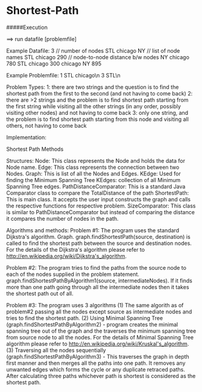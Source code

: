 Shortest-Path
=============

#####Execution

==> run datafile [problemfile]


Example Datafile:
3  // number of nodes
STL chicago NY  // list of node names
STL chicago 290 // node-to-node distance b/w nodes
NY chicago 780
STL chicago 300
chicago NY 895


Example Problemfile:
1 STL chicago\n
3 STL\n


Problem Types:
1: there are two strings and the question is to find the shortest path from the first to the second (and not having to come back)
2: there are >2 strings and the problem is to find shortest path starting from the first string while visiting all the other strings (in any order, possibly visiting other nodes) and not having to come back
3: only one string, and the problem is to find shortest path starting from this node and visiting all others, not having to come back


Implementation:

Shortest Path Methods

Structures:
Node: This class represents the Node and holds the data for Node name.
Edge: This class represents the connection between two Nodes.
Graph: This is list of all the Nodes and Edges.
KEdge: Used for finding the Minimum Spanning Tree
KEdges: collection of all Minimum Spanning Tree edges.
PathDistanceComparator: This is a standard Java Comparator class to compare the TotalDistance of the path
ShortestPath: This is main class. It accepts the user input constructs the graph and calls the respective functions for respective problem.
SizeComparator: This class is similar to PathDistanceComparator but instead of comparing the distance it compares the number of nodes in the path.

Algorithms and methods:
Problem #1: The program uses the standard Dijkstra's algorithm. Graph. graph.findShortestPath(source, destination) is called to find the shortest path between the source and destination nodes. For the details of the Dijkstra's algorithm please refer to http://en.wikipedia.org/wiki/Dijkstra's_algorithm.

Problem #2: The program tries to find the paths from the source node to each of the nodes supplied in the problem statement. graph.findShortestPathByAlgorithm1(source, intermediateNodes). If it finds more than one path going through all the intermediate nodes then it takes the shortest path out of all.

Problem #3: The program uses 3 algorithms
    (1) The same algorith as of problem#2 passing all the nodes except source as intermediate nodes and tries to find the shortest path.
    (2) Using Minimal Spanning Tree (graph.findShortestPathByAlgorithm2) - program creates the minimal spanning tree out of the graph and the traverses the minimum spanning tree from source node to all the nodes. For the details of Minimal Spanning Tree algorithm please refer to http://en.wikipedia.org/wiki/Kruskal's_algorithm.
    (3) Traversing all the nodes sequentially (graph.findShortestPathByAlgorithm3) - This traverses the graph in depth first manner and then merges all the paths into one path. It removes any unwanted edges which forms the cycle or any duplicate retraced paths.
After calculating three paths whichever path is shortest is considered as the shortest path.
